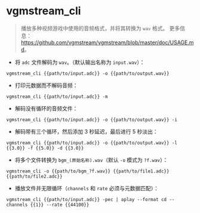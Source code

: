 # vgmstream_cli

> 播放多种视频游戏中使用的音频格式，并将其转换为 `wav` 格式。
> 更多信息：<https://github.com/vgmstream/vgmstream/blob/master/doc/USAGE.md>。

- 将 `adc` 文件解码为 `wav`。（默认输出名称为 `input.wav`）：

`vgmstream_cli {{path/to/input.adc}} -o {{path/to/output.wav}}`

- 打印元数据而不解码音频：

`vgmstream_cli {{path/to/input.adc}} -m`

- 解码没有循环的音频文件：

`vgmstream_cli {{path/to/input.adc}} -o {{path/to/output.wav}} -i`

- 解码带有三个循环，然后添加 3 秒延迟，最后进行 5 秒淡出：

`vgmstream_cli {{path/to/input.adc}} -o {{path/to/output.wav}} -l {{3.0}} -f {{5.0}} -d {{3.0}}`

- 将多个文件转换为 `bgm_(原始名称).wav`（默认 `-o` 模式为 `?f.wav`）：

`vgmstream_cli -o {{path/to/bgm_?f.wav}} {{path/to/file1.adc}} {{path/to/file2.adc}}`

- 播放文件并无限循环（`channels` 和 `rate` 必须与元数据匹配）：

`vgmstream_cli {{path/to/input.adc}} -pec | aplay --format cd --channels {{1}} --rate {{44100}}`